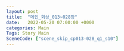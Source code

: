 ```yaml
---
layout: post
title:  "메인_회상_013~028장"
date:   2022-05-20 07:00:00 +0000
categories: Main
Tags: Story Main
SceneCode: ["scene_skip_cp013-028_q1_s10"]
---
```

